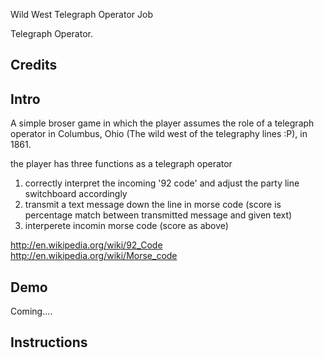 
Wild West Telegraph Operator Job

Telegraph Operator. 

## Credits

## Intro

A simple broser game in which the player assumes the role of a telegraph operator 
in Columbus, Ohio (The wild west of the telegraphy lines :P), in 1861. 

 the player has three functions as a telegraph operator
 
  1. correctly interpret the incoming '92 code' and adjust the party line switchboard accordingly
  2. transmit a text message down the line in morse code (score is percentage match between transmitted message and given text)
  3. interperete incomin morse code (score as above)

http://en.wikipedia.org/wiki/92_Code
http://en.wikipedia.org/wiki/Morse_code
## Demo

Coming....

## Instructions

